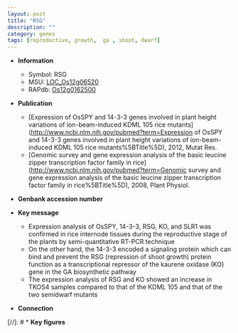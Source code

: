 ```yaml
---
layout: post
title: "RSG"
description: ""
category: genes
tags: [reproductive, growth,  ga , shoot, dwarf]
---
```


* **Information**  
    + Symbol: RSG  
    + MSU: [LOC_Os12g06520](http://rice.uga.edu/cgi-bin/ORF_infopage.cgi?orf=LOC_Os12g06520)  
    + RAPdb: [Os12g0162500](https://rapdb.dna.affrc.go.jp/locus/?name=Os12g0162500)  

* **Publication**  
    + [Expression of OsSPY and 14-3-3 genes involved in plant height variations of ion-beam-induced KDML 105 rice mutants](http://www.ncbi.nlm.nih.gov/pubmed?term=Expression of OsSPY and 14-3-3 genes involved in plant height variations of ion-beam-induced KDML 105 rice mutants%5BTitle%5D), 2012, Mutat Res.
    + [Genomic survey and gene expression analysis of the basic leucine zipper transcription factor family in rice](http://www.ncbi.nlm.nih.gov/pubmed?term=Genomic survey and gene expression analysis of the basic leucine zipper transcription factor family in rice%5BTitle%5D), 2008, Plant Physiol.

* **Genbank accession number**  

* **Key message**  
    + Expression analysis of OsSPY, 14-3-3, RSG, KO, and SLR1 was confirmed in rice internode tissues during the reproductive stage of the plants by semi-quantitative RT-PCR technique
    + On the other hand, the 14-3-3 encoded a signaling protein which can bind and prevent the RSG (repression of shoot growth) protein function as a transcriptional repressor of the kaurene oxidase (KO) gene in the GA biosynthetic pathway
    + The expression analysis of RSG and KO showed an increase in TKOS4 samples compared to that of the KDML 105 and that of the two semidwarf mutants

* **Connection**  

[//]: # * **Key figures**  



